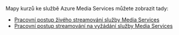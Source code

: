 Mapy kurzů ke službě Azure Media Services můžete zobrazit tady:

* [Pracovní postup živého streamování služby Media Services](https://azure.microsoft.com/documentation/learning-paths/media-services-streaming-live/)
* [Pracovní postup streamování na vyžádání služby Media Services](https://azure.microsoft.com/documentation/learning-paths/media-services-streaming-on-demand/)
